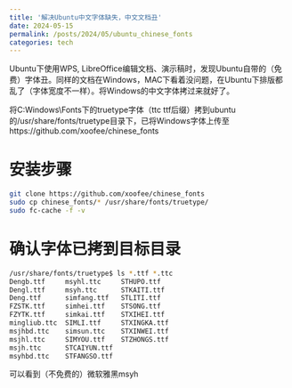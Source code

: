 ```yaml
---
title: '解决Ubuntu中文字体缺失，中文文档丑'
date: 2024-05-15
permalink: /posts/2024/05/ubuntu_chinese_fonts
categories: tech
---
```


Ubuntu下使用WPS, LibreOffice编辑文档、演示稿时，发现Ubuntu自带的（免费）字体丑。同样的文档在Windows，MAC下看着没问题，在Ubuntu下排版都乱了（字体宽度不一样）。将Windows的中文字体拷过来就好了。


将C:Windows\Fonts下的truetype字体（ttc ttf后缀）拷到ubuntu的/usr/share/fonts/truetype目录下，已将Windows字体上传至https://github.com/xoofee/chinese_fonts

# 安装步骤
```bash
git clone https://github.com/xoofee/chinese_fonts
sudo cp chinese_fonts/* /usr/share/fonts/truetype/
sudo fc-cache -f -v
```

# 确认字体已拷到目标目录
```bash
/usr/share/fonts/truetype$ ls *.ttf *.ttc
Dengb.ttf     msyhl.ttc     STHUPO.ttf
Dengl.ttf     msyh.ttc      STKAITI.ttf
Deng.ttf      simfang.ttf   STLITI.ttf
FZSTK.ttf     simhei.ttf    STSONG.ttf
FZYTK.ttf     simkai.ttf    STXIHEI.ttf
mingliub.ttc  SIMLI.ttf     STXINGKA.ttf
msjhbd.ttc    simsun.ttc    STXINWEI.ttf
msjhl.ttc     SIMYOU.ttf    STZHONGS.ttf
msjh.ttc      STCAIYUN.ttf
msyhbd.ttc    STFANGSO.ttf
```

可以看到（不免费的）微软雅黑msyh